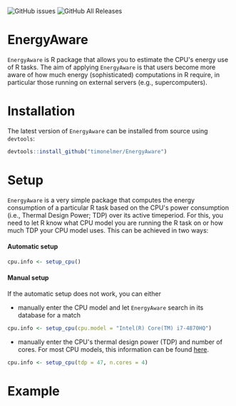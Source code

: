 
<!-- badges: start -->
<!--![GitHub release (latest by date)](https://img.shields.io/github/v/release/timonelmer/EnergyUse)
![GitHub Release Date](https://img.shields.io/github/release-date/timonelmer/EnergyUse) -->
![GitHub issues](https://img.shields.io/github/issues-raw/timonelmer/EnergyUse)
![GitHub All Releases](https://img.shields.io/github/downloads/timonelmer/EnergyUse/total)
<!-- [![Codecov test coverage](https://codecov.io/gh/timonelmer/EnergyUse/branch/master/graph/badge.svg)](https://codecov.io/gh/timonelmer/EnergyUse?branch=master) -->
<!-- badges: end -->

# EnergyAware
`EnergyAware` is R package that allows you to estimate the CPU's energy use of R tasks. The aim of applying `EnergyAware` is that users become more aware of how much energy (sophisticated) computations in R require, in particular those running on external servers (e.g., supercomputers).

# Installation

The latest version of `EnergyAware` can be installed from source using `devtools`:

```r
devtools::install_github("timonelmer/EnergyAware")
```

# Setup 

`EnergyAware` is a very simple package that computes the energy consumption of a particular R task based on the CPU's power consumption (i.e., Thermal Design Power; TDP) over its active timeperiod. For this, you need to let R know what CPU model you are running the R task on or how much TDP your CPU model uses. This can be achieved in two ways:

#### Automatic setup

```r
cpu.info <- setup_cpu()
```

#### Manual setup
If the automatic setup does not work, you can either

* manually enter the CPU model  and let `EnergyAware` search in its database for a match
```r
cpu.info <- setup_cpu(cpu.model = "Intel(R) Core(TM) i7-4870HQ")
```


* manually enter the CPU's thermal design power (TDP) and number of cores. For most CPU models, this information can be found [here](https://www.cpubenchmark.net/cpu_list.php).

```r
cpu.info <- setup_cpu(tdp = 47, n.cores = 4)
```


# Example


